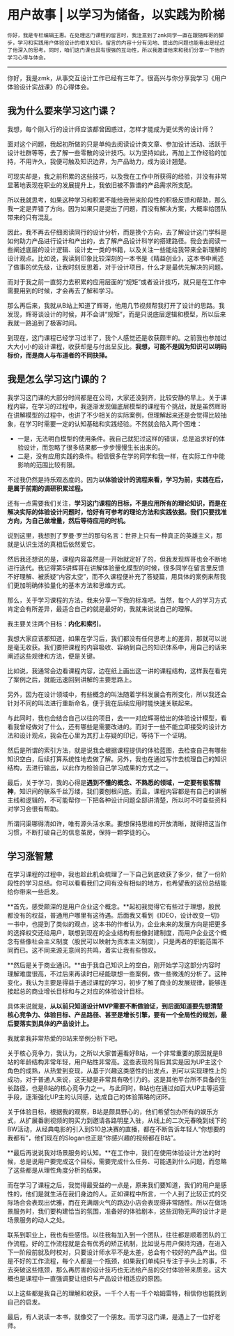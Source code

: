 # 用户故事 | 以学习为储备，以实践为阶梯

    你好，我是专栏编辑王惠。在处理这门课程的留言时，我注意到了zmk同学一直在跟随辉哥的脚步，学习和实践用户体验设计的相关知识。留言的内容十分有见地、提出的问题也能看出是经过了他深入的思考。同时，咱们这门课也具有很强的互动性，所以我邀请他来和我们分享一下他的学习心得与体会。

* * *

你好，我是zmk，从事交互设计工作已经有三年了。很高兴与你分享我学习《用户体验设计实战课》的心得体会。

## 我为什么要来学习这门课？

我想，每个刚入行的设计师应该都曾困惑过，怎样才能成为更优秀的设计师？

面对这个问题，我起初所做的只是单纯去阅读设计类文章、参加设计活动、活跃于设计社群等等，去了解一些零散的设计技巧。以为坚持如此，再加上工作经验的加持，不用许久，我便可触及知识边界，为产品助力，成为设计翘楚。

可现实却是，我之前积累的这些技巧，以及我在工作中所获得的经验，并没有非常显著地表现在职业的发展提升上，我依旧被不靠谱的产品需求所支配。

所以我就思考，如果这种学习和积累不能给我带来阶段性的积极反馈和帮助，那么我一定是弄错了方向。因为如果只是提出了问题，而没有解决方案，大概率给团队带来的只有混乱。

因此，我不再去仔细阅读同行的设计分析，而是换个方向，去了解设计这门学科是如何助力产品进行设计和产出的，去了解产品设计科学的搭建路径。我会去阅读一些阐述底层的设计逻辑、设计史一类的书籍，以及关注一些能给我带来全新理解的设计观点。比如说，我读到印象比较深刻的一本书是《精益创业》，这本书中阐述了做事的优先级，让我时刻反思着，对于设计项目，什么才是最优先解决的问题。

而对于我之前一直努力去积累的应用层面的“规矩”或者设计技巧，就只是在工作中需要用到的时候，才会再去了解和学习。

那么再后来，我就从B站上知道了辉哥，他用几节视频帮我打开了设计的思路。我发现，辉哥谈设计的时候，并不会讲“规矩”，而是只说底层逻辑和模型，所以后来我就一路追到了极客时间。

到现在，这门课程已经学习过半了，我个人感觉还是收获颇丰的。之前我也参加过大大小小的设计课程，收获却是与付出呈反比。**我想，可能不是因为知识可以明码标价，而是商人与布道者的不同抉择。**

## 我是怎么学习这门课的？

我学习这门课的大部分时间都是在公司，大家还没到齐，比较安静的早上。关于课程内容，在学习的过程中，我逐渐发现偏底层模型的课程有个挑战，就是虽然辉哥在讲解模型的过程中，也讲了不少相关的实际案例，但理解起来还是会觉得比较抽象，在学习时需要一定的认知基础和实践经验。不然就会陷入两个困难：

*   一是，无法明白模型的使用条件。我自己就犯过这样的错误，总是追求好的体验设计，而忽略了很多结果都一步步慢慢生长出来的。
*   二是，没有应用实践的条件。相信很多在学的同学和我一样，在实际工作中能影响的范围比较有限。

不过我仍然是持乐观态度的。因为**以体验设计的流程来看，学习为前，实践在后，是属于前期的调研积累过程。**

还有一点需要我们关注，**学习这门课程的目标，不是应用所有的理论知识，而是在解决实际的体验设计问题时，恰好有可参考的理论方法和实践依据。我们只要找准方向，为自己做增量，然后等待应用的时机。**

说到这里，我想到了罗曼·罗兰的那句名言：世界上只有一种真正的英雄主义，那就是认识生活的真相后依然爱它。

然后我还想说的是，课程内容虽然是一开始就定好了的，但我发现辉哥也会不断地进行迭代。我记得第5讲辉哥在讲解体验量化模型的时候，很多同学在留言里反馈不好理解、被质疑“内容太空”，而不久课程便补充了答疑篇，用具体的案例来帮我们更加明确体验量化的基本方法和思维方式。

那么，关于学习课程的方法，我来分享一下我的标准吧。当然，每个人的学习方式肯定会有所差异，最适合自己的就是最好的，我就来说说自己的理解。

我主要关注两个目标：**内化和索引**。

我想大家应该都知道，如果在学习后，我们都没有任何思考上的差异，那就可以说是毫无收获。我们要把课程的内容吸收、容纳到自己的知识体系中，用自己的话来阐述这些规律和方法，便是关键。

比如说，我通常会边看课程内容，边在纸上画出这一讲的课程结构，这样我在看完了案例之后，就能迅速回到讲解的主要思路上。

另外，因为在设计领域中，有些概念的叫法随着学科发展会有所变化，所以我还会针对不同的叫法进行重新命名，便于我在后续应用时能快速关联起来。

与此同时，我也会结合自己以往的项目，去一一对应辉哥给出的体验设计模型，看看我曾经做对了什么，还有哪些是需要改进的。而对于一些不能立即接受的设计方法和设计观点，我会在心里为其打上存疑的印记，等待下一个证明。

然后是所谓的索引方法，就是说我会根据课程提供的体验蓝图，去检查自己有哪些知识空白，后续打算系统性地去做了解。另外，我也在通过写作去梳理自己的知识结构，去进行输出，以此作为检验自己学习成果的方式之一。

最后，关于学习，我的心得是**遇到不懂的概念、不熟悉的领域，一定要有极客精神**，知识间的联系千丝万缕，我们要刨根问底。而且，课程内容都是有自己的讲解主线和逻辑的，不可能帮你一下把各种设计问题全部讲清楚，所以时不时查些资料对学习会很有帮助。

所谓问渠哪得清如许，唯有源头活水来。要想保持思维的开放清晰，就得把这当作习惯，不断打破自己的信息茧房，保持一颗学徒的心。

## 学习涨智慧

在学习课程的过程中，我也趁此机会梳理了一下自己到底收获了多少，做了一份阶段性的学习总结。你可以看看我们之间有没有相似的地方，也希望我的这份总结能给你带来一些启发。

**首先，感受颇深的是用户企业这个概念。**起初我觉得它有些过于理想，股民都没有的权益，普通用户哪里有这待遇。后面我又看到《IDEO，设计改变一切》一书中，也提到了类似的观点，这本书的作者认为，企业未来的发展方向是把更多的选择权交还给用户，联想到现在的企业结构有些像封建制度，而用户企业这个概念有些像社会主义制度（股民可以映射为资本主义制度），只是两者的职能范围不同而已。这不同来源无意间的共鸣，着实让我有些惊叹。

**然后是关于商业通识。**由于我自己知识上的空白，刚开始学习这部分内容时理解难度很高，不过后来再读时已经能联想一些案例，做一些微浅的分析了。这种变化，我认为主要是得益于通过课程的学习，初步了解了商业的发展规律，能够连接起总的商业增长目标和与之对应的体验设计目标。

具体来说就是，**从以前只知道设计MVP需要不断做验证，到后面知道要先想清楚核心竞争力、体验目标、产品路径、甚至是增长引擎，要有一个全局性的规划，最后要落实到具体的产品设计上。**

我就拿我非常热爱的B站来举例分析下吧。

关于核心竞争力，我认为，之所以大家普遍看好B站，一个非常重要的原因就是B站的年龄结构非常年轻，用户粘性非常高。这些表现的背后其实是因为UP主这个角色的成熟，从热爱到变现，从基于兴趣这类感性的出发点，到可以实现理性上的成功，对于普通人来说，这无疑是非常具有吸引力的。这是其他平台所不具备的生长路径，也是B站的核心竞争力之一。与此同时，B站也在通过如百大UP主等运营手段，逐渐强化UP主的认同感，达成自己的体验策略的闭环。

关于体验目标，根据我的观察，B站是颇具野心的，他们希望包办所有的娱乐方式，从扩展番剧视频的购买力到邀请各路明星入驻，从线上的二次元春晚到线下的BW活动，从经典电影的引入到S10总决赛的直播，都在不断告诉年轻人“你想要的我都有”，他们现在的Slogan也正是“你感兴趣的视频都在B站”。

**最后再说说我对场景服务的认知。**在工作中，我们在使用体验设计方法的时候，总是说用户要完成这个目标，需要完成什么任务、可能遇到什么问题，而忽略了这些都是从理性角度分析的结果。

而在学习了课程之后，我觉得最受益的一点是，原来我们要知道，我们的用户是感性的，他们是就生活在我们身边的人。正如课程中所言，一个人到了比较正式的交际场合会表现出优雅，而在充满烟火气的路边小店会表现得非常随性。所以在做场景服务时，我们要构建恰当的氛围，准备好的体验剧本，这些润物无声的设计才是场景服务的动人之处。

联系到职业上，我也有些感悟。以往我每加入到一个团队，往往都是顺着团队的工作流程。好的工作流程就是会有优秀的矫正机制，比如说与用户保持沟通，在进入下一阶段前就及时校对，只要设计师水平不是太差，总会有个较好的产品产出。但是不好的工作流程，每个人都是一个瓶颈，如果我们单纯只专注于手头上的事，不去突破这些瓶颈，那么再厉害的设计技巧也无法给产品的交付体验带来质变。这大概也是课程中一直强调要让组织与产品设计相适应的原因。

以上这些都是我自己的理解和收获。一千个人有一千个哈姆雷特，相信你也能找到自己的启发。

最后，有人说读一本书，就像交了一个朋友。而学习这门课，是遇上了一位好老师。
    